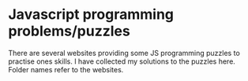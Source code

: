 # Javascript programming problems/puzzles

There are several websites providing some JS programming puzzles to practise ones skills. I have collected my solutions to the puzzles here. Folder names refer to the websites.